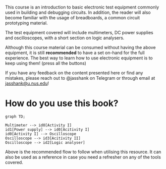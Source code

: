 This course is an introduction to basic electronic test equipment commonly used in building and debugging circuits. In addition, the reader will also become familiar with the usage of breadboards, a common circuit prototyping material. 

The test equipment covered will include multimeters, DC power supplies and oscilloscopes, with a short section on logic analysers. 

Although this course material can be consumed without having the above equipment, it is still **recommended** to have a set on-hand for the full experience. The best way to learn how to use electronic equipment is to keep using them! (press all the buttons)

If you have any feedback on the content presented here or find any mistakes, please reach out to @jasshank on Telegram or through email at jasshank@u.nus.edu!

# How do you use this book?
```mermaid
graph TD;

Multimeter --> id0[Activity I]
id1[Power supply] --> id0[Acitivity I]
id0[Activity I] --> Oscilloscope 
Oscilloscope --> id3[Acitivity II]
Oscilloscope --> id2[Logic analyser]
```
Above is the recommended flow to follow when utilising this resource. It can also be used as a reference in case you need a refresher on any of the tools covered. 
